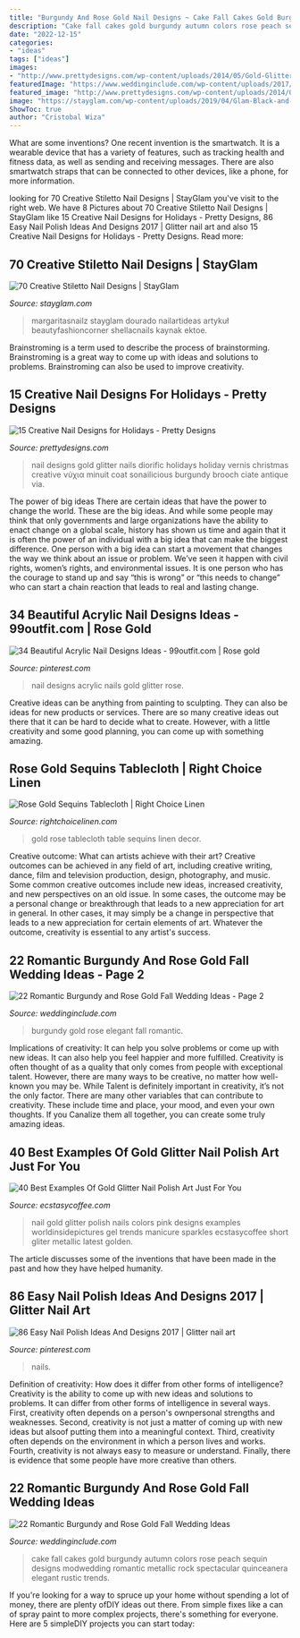 ```yaml
---
title: "Burgundy And Rose Gold Nail Designs ~ Cake Fall Cakes Gold Burgundy Autumn Colors Rose Peach Sequin Designs Modwedding Romantic Metallic Rock Spectacular Quinceanera Elegant Rustic Trends"
description: "Cake fall cakes gold burgundy autumn colors rose peach sequin designs modwedding romantic metallic rock spectacular quinceanera elegant rustic trends"
date: "2022-12-15"
categories:
- "ideas"
tags: ["ideas"]
images:
- "http://www.prettydesigns.com/wp-content/uploads/2014/05/Gold-Glitter-Nail-Design.jpg"
featuredImage: "https://www.weddinginclude.com/wp-content/uploads/2017/07/Elegant-Burgundy-And-Gold-Wedding-Ideas.jpg"
featured_image: "http://www.prettydesigns.com/wp-content/uploads/2014/05/Gold-Glitter-Nail-Design.jpg"
image: "https://stayglam.com/wp-content/uploads/2019/04/Glam-Black-and-Gold-Stiletto-Nails.jpg"
ShowToc: true
author: "Cristobal Wiza"
---
```



What are some inventions?
One recent invention is the smartwatch. It is a wearable device that has a variety of features, such as tracking health and fitness data, as well as sending and receiving messages. There are also smartwatch straps that can be connected to other devices, like a phone, for more information.

	

		
looking for 70 Creative Stiletto Nail Designs | StayGlam you've visit to the right web. We have 8 Pictures about 70 Creative Stiletto Nail Designs | StayGlam like 15 Creative Nail Designs for Holidays - Pretty Designs, 86 Easy Nail Polish Ideas And Designs 2017 | Glitter nail art and also 15 Creative Nail Designs for Holidays - Pretty Designs. Read more:
		
    
## 70 Creative Stiletto Nail Designs | StayGlam

<img loading=lazy src="https://stayglam.com/wp-content/uploads/2019/04/Glam-Black-and-Gold-Stiletto-Nails.jpg" onerror="this.onerror=null;this.src='https://tse2.mm.bing.net/th?id=OIP.bVLKY7Iq_fLLfMJQ2yFR3gHaHL&amp;pid=15.1';" alt="70 Creative Stiletto Nail Designs | StayGlam">

_Source: stayglam.com_

>margaritasnailz stayglam dourado nailartideas artykuł beautyfashioncorner shellacnails kaynak ektoe. 

	

Brainstroming is a term used to describe the process of brainstorming. Brainstroming is a great way to come up with ideas and solutions to problems. Brainstroming can also be used to improve creativity.

    
## 15 Creative Nail Designs For Holidays - Pretty Designs

<img loading=lazy src="http://www.prettydesigns.com/wp-content/uploads/2014/05/Gold-Glitter-Nail-Design.jpg" onerror="this.onerror=null;this.src='https://tse2.mm.bing.net/th?id=OIP.FrpmpXZxQx3OHVn6l-ejcwHaLH&amp;pid=15.1';" alt="15 Creative Nail Designs for Holidays - Pretty Designs">

_Source: prettydesigns.com_

>nail designs gold glitter nails diorific holidays holiday vernis christmas creative νύχια minuit coat sonailicious burgundy brooch ciate antique via. 

	

The power of big ideas
There are certain ideas that have the power to change the world. These are the big ideas. And while some people may think that only governments and large organizations have the ability to enact change on a global scale, history has shown us time and again that it is often the power of an individual with a big idea that can make the biggest difference.
One person with a big idea can start a movement that changes the way we think about an issue or problem. We’ve seen it happen with civil rights, women’s rights, and environmental issues. It is one person who has the courage to stand up and say “this is wrong” or “this needs to change” who can start a chain reaction that leads to real and lasting change.

    
## 34 Beautiful Acrylic Nail Designs Ideas - 99outfit.com | Rose Gold

<img loading=lazy src="https://i.pinimg.com/736x/88/0c/ee/880cee6ebdde65116831d9cda2c423f4.jpg" onerror="this.onerror=null;this.src='https://tse4.mm.bing.net/th?id=OIP.n_jMAlhjx21M8Xm9dkH1dAHaJ3&amp;pid=15.1';" alt="34 Beautiful Acrylic Nail Designs Ideas - 99outfit.com | Rose gold">

_Source: pinterest.com_

>nail designs acrylic nails gold glitter rose. 

	

Creative ideas can be anything from painting to sculpting. They can also be ideas for new products or services. There are so many creative ideas out there that it can be hard to decide what to create. However, with a little creativity and some good planning, you can come up with something amazing.

    
## Rose Gold Sequins Tablecloth | Right Choice Linen

<img loading=lazy src="http://rightchoicelinen.com/wp-content/uploads/Rose-Gold-Sequence1.jpg" onerror="this.onerror=null;this.src='https://tse4.mm.bing.net/th?id=OIP.t8juD0N0MPcFrslD0P3iCAHaLH&amp;pid=15.1';" alt="Rose Gold Sequins Tablecloth | Right Choice Linen">

_Source: rightchoicelinen.com_

>gold rose tablecloth table sequins linen decor. 

	

Creative outcome: What can artists achieve with their art?
Creative outcomes can be achieved in any field of art, including creative writing, dance, film and television production, design, photography, and music. Some common creative outcomes include new ideas, increased creativity, and new perspectives on an old issue. In some cases, the outcome may be a personal change or breakthrough that leads to a new appreciation for art in general. In other cases, it may simply be a change in perspective that leads to a new appreciation for certain elements of art. Whatever the outcome, creativity is essential to any artist's success.

    
## 22 Romantic Burgundy And Rose Gold Fall Wedding Ideas - Page 2

<img loading=lazy src="https://www.weddinginclude.com/wp-content/uploads/2017/07/Elegant-Burgundy-And-Gold-Wedding-Ideas.jpg" onerror="this.onerror=null;this.src='https://tse4.mm.bing.net/th?id=OIP._lSbXHCvf33oKgsp3iV-LAHaLH&amp;pid=15.1';" alt="22 Romantic Burgundy and Rose Gold Fall Wedding Ideas - Page 2">

_Source: weddinginclude.com_

>burgundy gold rose elegant fall romantic. 

	

Implications of creativity: It can help you solve problems or come up with new ideas. It can also help you feel happier and more fulfilled.
Creativity is often thought of as a quality that only comes from people with exceptional talent. However, there are many ways to be creative, no matter how well-known you may be. While Talent is definitely important in creativity, it’s not the only factor. There are many other variables that can contribute to creativity. These include time and place, your mood, and even your own thoughts. If you Canalize them all together, you can create some truly amazing ideas.

    
## 40 Best Examples Of Gold Glitter Nail Polish Art Just For You

<img loading=lazy src="https://i0.wp.com/www.ecstasycoffee.com/wp-content/uploads/2016/10/Gold-Glitter-Nails-Designs-23.jpg?resize=620%2C826" onerror="this.onerror=null;this.src='https://tse2.mm.bing.net/th?id=OIP.YVq1eh3ZaA21sq24lsej4wHaJ3&amp;pid=15.1';" alt="40 Best Examples Of Gold Glitter Nail Polish Art Just For You">

_Source: ecstasycoffee.com_

>nail gold glitter polish nails colors pink designs examples worldinsidepictures gel trends manicure sparkles ecstasycoffee short gliter metallic latest golden. 

	

The article discusses some of the inventions that have been made in the past and how they have helped humanity.

    
## 86 Easy Nail Polish Ideas And Designs 2017 | Glitter Nail Art

<img loading=lazy src="https://i.pinimg.com/736x/08/22/0a/08220a129bdc3e112da0f248c411d677.jpg" onerror="this.onerror=null;this.src='https://tse1.mm.bing.net/th?id=OIP.EIugYOuL2LM02xLno1-WfAHaKf&amp;pid=15.1';" alt="86 Easy Nail Polish Ideas And Designs 2017 | Glitter nail art">

_Source: pinterest.com_

>nails. 

	

Definition of creativity: How does it differ from other forms of intelligence?
Creativity is the ability to come up with new ideas and solutions to problems. It can differ from other forms of intelligence in several ways. First, creativity often depends on a person's ownpersonal strengths and weaknesses. Second, creativity is not just a matter of coming up with new ideas but alsoof putting them into a meaningful context. Third, creativity often depends on the environment in which a person lives and works. Fourth, creativity is not always easy to measure or understand. Finally, there is evidence that some people have more creative than others.

    
## 22 Romantic Burgundy And Rose Gold Fall Wedding Ideas

<img loading=lazy src="http://www.weddinginclude.com/wp-content/uploads/2017/07/gold-and-burgundy-fall-wedding-cakes-with-glittery-600x902.jpg" onerror="this.onerror=null;this.src='https://tse1.mm.bing.net/th?id=OIP.QYRjlKS3zHoKjcdc3Yt63QHaLI&amp;pid=15.1';" alt="22 Romantic Burgundy and Rose Gold Fall Wedding Ideas">

_Source: weddinginclude.com_

>cake fall cakes gold burgundy autumn colors rose peach sequin designs modwedding romantic metallic rock spectacular quinceanera elegant rustic trends. 

	

If you're looking for a way to spruce up your home without spending a lot of money, there are plenty ofDIY ideas out there. From simple fixes like a can of spray paint to more complex projects, there's something for everyone. Here are 5 simpleDIY projects you can start today:


